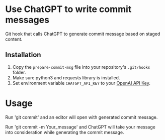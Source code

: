 # Use ChatGPT to write commit messages
Git hook that calls ChatGPT to generate commit message based on staged content.

## Installation
1. Copy the `prepare-commit-msg` file into your repository's `.git/hooks` folder.
1. Make sure python3 and requests library is installed.
1. Set environment variable `CHATGPT_API_KEY` to your [OpenAI API Key](https://platform.openai.com/account/api-keys).

# Usage
Run 'git commit' and an editor will open with generated commit message.

Run 'git commit -m Your_message' and ChatGPT will take your message into consideration while generating the commit message.
